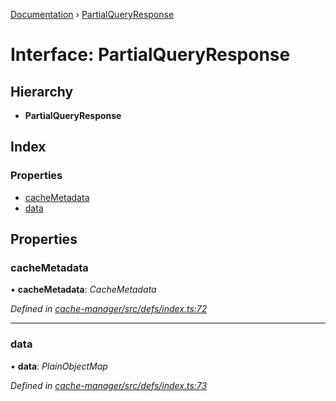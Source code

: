 [Documentation](../README.md) › [PartialQueryResponse](partialqueryresponse.md)

# Interface: PartialQueryResponse

## Hierarchy

* **PartialQueryResponse**

## Index

### Properties

* [cacheMetadata](partialqueryresponse.md#cachemetadata)
* [data](partialqueryresponse.md#data)

## Properties

###  cacheMetadata

• **cacheMetadata**: *CacheMetadata*

*Defined in [cache-manager/src/defs/index.ts:72](https://github.com/badbatch/graphql-box/blob/fe1f2e5/packages/cache-manager/src/defs/index.ts#L72)*

___

###  data

• **data**: *PlainObjectMap*

*Defined in [cache-manager/src/defs/index.ts:73](https://github.com/badbatch/graphql-box/blob/fe1f2e5/packages/cache-manager/src/defs/index.ts#L73)*
